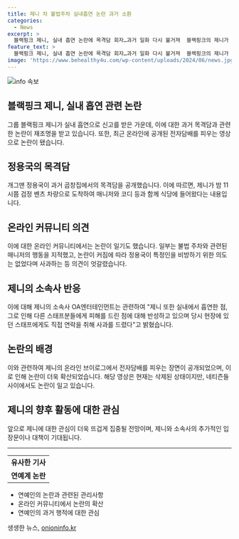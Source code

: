 ```yaml
---
title: 제니 차 불법주차 실내흡연 논란 과거 소환
categories:
  - News
excerpt: >
  블랙핑크 제니, 실내 흡연 논란에 목격담 회자…과거 일화 다시 불거져  블랙핑크의 제니가 실내 흡연 논란과 함께 2019년 목격담이 재조명되고 있다. 개그맨 정용국이 제니의 방문에 대한 이야기를 공개하면서 논란이 확산되었으며, 최근 온라인에 공개된 전자담배 피우는 영상으로 논란이 불거졌다. 제니의 소속사는 이에 대해 사과하고 있으며, 관련된 여론은 엇갈리고 있다.
feature_text: >
  블랙핑크 제니, 실내 흡연 논란에 목격담 회자…과거 일화 다시 불거져  블랙핑크의 제니가 실내 흡연 논란과 함께 2019년 목격담이 재조명되고 있다. 개그맨 정용국이 제니의 방문에 대한 이야기를 공개하면서 논란이 확산되었으며, 최근 온라인에 공개된 전자담배 피우는 영상으로 논란이 불거졌다. 제니의 소속사는 이에 대해 사과하고 있으며, 관련된 여론은 엇갈리고 있다.
image: 'https://www.behealthy4u.com/wp-content/uploads/2024/06/news.jpg'
---
```


<p><img src="https://www.behealthy4u.com/wp-content/uploads/2024/06/news.jpg" alt="info 속보" /></p>

<h2>블랙핑크 제니, 실내 흡연 관련 논란</h2>

<p data-ke-size="size16">그룹 블랙핑크 제니가 실내 흡연으로 신고를 받은 가운데, 이에 대한 과거 목격담과 관련한 논란이 재조명을 받고 있습니다. 또한, 최근 온라인에 공개된 전자담배를 피우는 영상으로 논란이 됐습니다.</p>

<h2>정용국의 목격담</h2>

<p data-ke-size="size16">개그맨 정용국이 과거 곱창집에서의 목격담을 공개했습니다. 이에 따르면, 제니가 밤 11시쯤 검정 벤츠 차량으로 도착하여 매니저와 코디 등과 함께 식당에 들어왔다는 내용입니다.</p>

<h2>온라인 커뮤니티 의견</h2>

<p data-ke-size="size16">이에 대한 온라인 커뮤니티에서는 논란이 일기도 했습니다. 일부는 불법 주차와 관련된 매니저의 행동을 지적했고, 논란이 커짐에 따라 정용국이 특정인을 비방하기 위한 의도는 없었다며 사과하는 등 의견이 엇갈렸습니다.</p>

<h2>제니의 소속사 반응</h2>

<p data-ke-size="size16">이에 대해 제니의 소속사 OA엔터테인먼트는 관련하여 "제니 또한 실내에서 흡연한 점, 그로 인해 다른 스태프분들에게 피해를 드린 점에 대해 반성하고 있으며 당시 현장에 있던 스태프에게도 직접 연락을 취해 사과를 드렸다"고 밝혔습니다.</p>

<h2>논란의 배경</h2>

<p data-ke-size="size16">이와 관련하여 제니의 온라인 브이로그에서 전자담배를 피우는 장면이 공개되었으며, 이로 인해 논란이 더욱 확산되었습니다. 해당 영상은 현재는 삭제된 상태이지만, 네티즌들 사이에서도 논란이 일고 있습니다.</p>

<h2>제니의 향후 활동에 대한 관심</h2>

<p data-ke-size="size16">앞으로 제니에 대한 관심이 더욱 뜨겁게 집중될 전망이며, 제니와 소속사의 추가적인 입장문이나 대책이 기대됩니다.</p>

<hr>

<table>
  <tr>
    <td style="text-align: center; height: 17px;"><b>유사한 기사</b></td>
  </tr>
  <tr>
    <td style="text-align: center; height: 17px;"><b>연예계 논란</b></td>
  </tr>
</table>

<ul>
  <li>연예인의 논란과 관련된 관리사항</li>
  <li>온라인 커뮤니티에서 논란의 확산</li>
  <li>연예인의 과거 행적에 대한 관심</li>
</ul>
생생한 뉴스, <a href="https://onioninfo.kr" rel="dofollow">onioninfo.kr</a>


